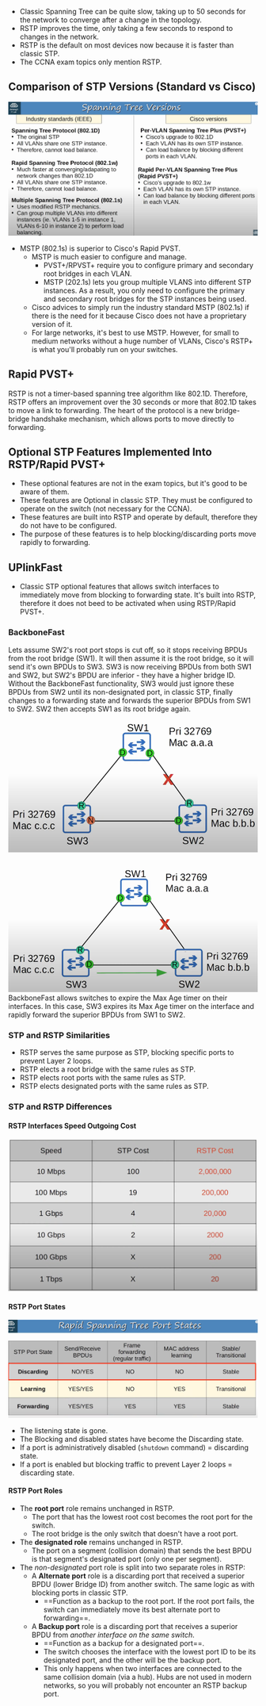* Classic Spanning Tree can be quite slow, taking up to 50 seconds for the network to converge after a change in the topology.
* RSTP improves the time, only taking a few seconds to respond to changes in the network.
* RSTP is the default on most devices now because it is faster than classic STP.
* The CCNA exam topics only mention RSTP.

## Comparison of STP Versions (Standard vs Cisco)
![Spanning tree versions comparison](./img/pvst-versions-comparison.png)
* MSTP (802.1s) is superior to Cisco's Rapid PVST.
	* MSTP is much easier to configure and manage.
		* PVST+/RPVST+ require you to configure primary and secondary root bridges in each VLAN.
		* MSTP (202.1s) lets you group multiple VLANS into different STP instances. As a result, you only need to configure the primary and secondary root bridges for the STP instances being used.
	* Cisco advices to simply run the industry standard MSTP (802.1s) if there is the need for it because Cisco does not have a proprietary version of it.
	* For large networks, it's best to use MSTP. However, for small to medium networks without a huge number of VLANs, Cisco's RSTP+ is what you'll probably run on your switches.

## Rapid PVST+
RSTP is not a timer-based spanning tree algorithm like 802.1D. Therefore, RSTP offers an improvement over the 30 seconds or more that 802.1D takes to move a link to forwarding. The heart of the protocol is a new bridge-bridge handshake mechanism, which allows ports to move directly to forwarding.


## Optional STP Features Implemented Into RSTP/Rapid PVST+
* These optional features are not in the exam topics, but it's good to be aware of them.
* These features are Optional in classic STP. They must be configured to operate on the switch (not necessary for the CCNA).
* These features are built into RSTP and operate by default, therefore they do not have to be configured.
* The purpose of these features is to help blocking/discarding ports move rapidly to forwarding.

## UPlinkFast
* Classic STP optional features that allows switch interfaces to immediately move from blocking to forwarding state. It's built into RSTP, therefore it does not beed to be activated when using RSTP/Rapid PVST+.

### BackboneFast
Lets assume SW2's root port stops is cut off, so it stops receiving BPDUs from the root bridge (SW1). It will then assume it is the root bridge, so it will send it's own BPDUs to SW3.
SW3 is now receiving BPDUs from both SW1 and SW2, but SW2's  BPDU are inferior - they have a higher bridge ID. Without the BackboneFast functionality, SW3 would just ignore these BPDUs from SW2 until its non-designated port, in classic STP, finally changes to a forwarding state and forwards the superior BPDUs from SW1 to SW2. SW2 then accepts SW1 as its root bridge again.
![](./img/backbonefast-1.png)
![](./img/backbonefast-2.png)
BackboneFast allows switches to expire the Max Age timer on their interfaces. In this case, SW3 expires its Max Age timer on the interface and rapidly forward the superior BPDUs from SW1 to SW2.

### STP and RSTP Similarities
* RSTP serves the same purpose as STP, blocking specific ports to prevent Layer 2 loops.
* RSTP elects a root bridge with the same rules as STP.
* RSTP elects root ports with the same rules as STP.
* RSTP elects designated ports with the same rules as STP.

### STP and RSTP Differences

#### RSTP Interfaces Speed Outgoing Cost
![stp vs rstp port cost](./img/st-vs-rstp-port-cost.png)

#### RSTP Port States
![rstp port states](./img/rstp-port-states.png)
* The listening state is gone.
* The Blocking and disabled states have become the Discarding state.
* If a port is administratively disabled (`shutdown` command) = discarding state.
* If a port is enabled but blocking traffic to prevent Layer 2 loops = discarding state.

#### RSTP Port Roles
* The **root port** role remains unchanged in RSTP.
	* The port that has the lowest root cost becomes the root port for the switch.
	* The root bridge is the only switch that doesn't have a root port.
* The **designated role** remains unchanged in RSTP.
	* The port on a segment (collision domain) that sends the best BPDU is that segment's designated port (only one per segment).
* The *non-designated* port role is split into two separate roles in RSTP:
	* A **Alternate port** role is a discarding port that received a superior BPDU (lower Bridge ID) from another switch. The same logic as with blocking ports in classic STP.
		* ==Function as a backup to the root port. If the root port fails, the switch can immediately move its best alternate port to forwarding==.
	* A **Backup port** role is a discarding port that receives a superior BPDU from *another interface on the same switch*.
		* ==Function as a backup for a designated port==. 
		* The switch chooses the interface with the lowest port ID to be its designated port, and the other will be the backup port.
		* This only happens when two interfaces are connected to the same collision domain (via a hub). Hubs are not used in modern networks, so you will probably not encounter an RSTP backup port.
